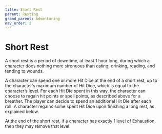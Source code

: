 ```yaml
---
title: Short Rest
parent: Resting
grand_parent: Adventuring
nav_order: 2
---
```


# Short Rest
A short rest is a period of downtime, at least 1 hour long, during which a character does nothing more strenuous than eating, drinking, reading, and tending to wounds.

A character can spend one or more Hit Dice at the end of a short rest, up to the character’s maximum number of Hit Dice, which is equal to the character’s level. For each Hit Die spent in this way, the character can choose to regain hit points or spell points, as described above for a breather. The player can decide to spend an additional Hit Die after each roll. A character regains some spent Hit Dice upon finishing a long rest, as explained below.

At the end of the short rest, if a character has exactly 1 level of Exhaustion, then they may remove that level.